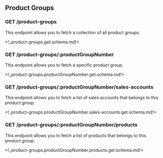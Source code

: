 ## Product Groups

### <span class='get'>GET</span> /product-groups

This endpoint allows you to fetch a collection of all product groups.

<!_product-groups.get.schema.md!>

### <span class='get'>GET</span> /product-groups/:productGroupNumber

This endpoint allows you to fetch a specific product group.

<!_product-groups.productGroupNumber.get.schema.md!>

### <span class='get'>GET</span> /product-groups/:productGroupNumber/sales-accounts

This endpoint allows you to fetch a list of sales accounts that belongs to this product group.

<!_product-groups.productGroupNumber.sales-accounts.get.schema.md!>

### <span class='get'>GET</span> /product-groups/:productGroupNumber/products

This endpoint allows you to fetch a list of products that belongs to this product group.

<!_product-groups.productGroupNumber.products.get.schema.md!>
